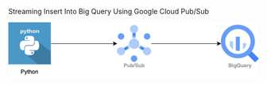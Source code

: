 Streaming Insert Into Big Query Using Google Cloud Pub/Sub

![Alt text](https://github.com/fakrifarid/Streaming-Data-Project/blob/main/flowdiagram.png)
